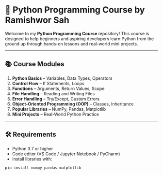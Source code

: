 # 🐍 Python Programming Course by Ramishwor Sah

Welcome to my **Python Programming Course** repository! This course is designed to help beginners and aspiring developers learn Python from the ground up through hands-on lessons and real-world mini projects.

---

## 📚 Course Modules

1. **Python Basics** – Variables, Data Types, Operators
2. **Control Flow** – If Statements, Loops
3. **Functions** – Arguments, Return Values, Scope
4. **File Handling** – Reading and Writing Files
5. **Error Handling** – Try/Except, Custom Errors
6. **Object-Oriented Programming (OOP)** – Classes, Inheritance
7. **Popular Libraries** – NumPy, Pandas, Matplotlib
8. **Mini Projects** – Real-World Python Practice

---

## 🛠️ Requirements

- Python 3.7 or higher
- Code editor (VS Code / Jupyter Notebook / PyCharm)
- Install libraries with:

```bash
pip install numpy pandas matplotlib
